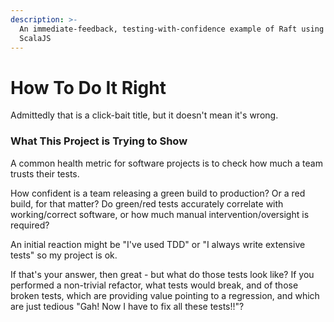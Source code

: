 ```yaml
---
description: >-
  An immediate-feedback, testing-with-confidence example of Raft using ZIO and
  ScalaJS
---
```


# How To Do It Right

Admittedly that is a click-bait title, but it doesn't mean it's wrong.

### What This Project is Trying to Show

A common health metric for software projects is to check how much a team trusts their tests. 

How confident is a team releasing a green build to production? Or a red build, for that matter? Do green/red tests accurately correlate with working/correct software, or how much manual intervention/oversight is required?

An initial reaction might be "I've used TDD" or "I always write extensive tests" so my project is ok.

If that's your answer, then great - but what do those tests look like? If you performed a non-trivial refactor, what tests would break, and of those broken tests, which are providing value pointing to a regression, and which are just tedious "Gah! Now I have to fix all these tests!!"?







### 

